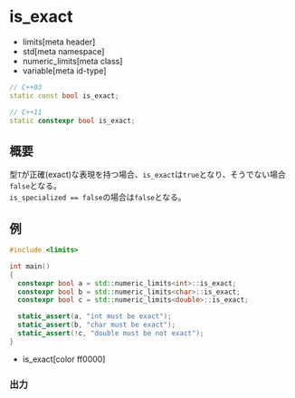 # is_exact
* limits[meta header]
* std[meta namespace]
* numeric_limits[meta class]
* variable[meta id-type]

```cpp
// C++03
static const bool is_exact;

// C++11
static constexpr bool is_exact;
```

## 概要
型`T`が正確(exact)な表現を持つ場合、`is_exact`は`true`となり、そうでない場合`false`となる。  
`is_specialized == false`の場合は`false`となる。


## 例
```cpp example
#include <limits>

int main()
{
  constexpr bool a = std::numeric_limits<int>::is_exact;
  constexpr bool b = std::numeric_limits<char>::is_exact;
  constexpr bool c = std::numeric_limits<double>::is_exact;

  static_assert(a, "int must be exact");
  static_assert(b, "char must be exact");
  static_assert(!c, "double must be not exact");
}
```
* is_exact[color ff0000]

### 出力
```
```
